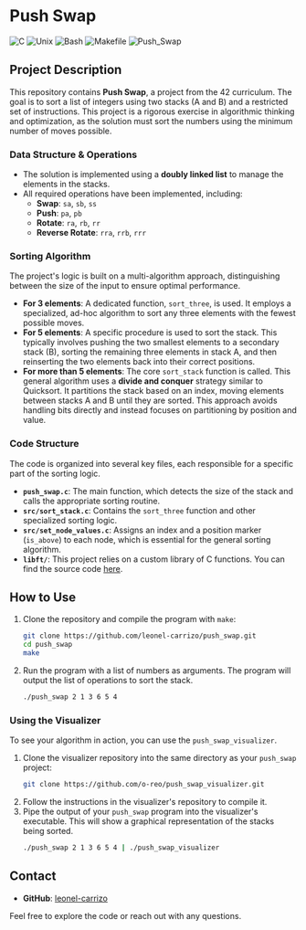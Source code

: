 # Push Swap
![C](https://img.shields.io/badge/C-00599C?style=for-the-badge&logo=c&logoColor=white) 
![Unix](https://img.shields.io/badge/Unix-3E4348?style=for-the-badge&logo=linux&logoColor=white) 
![Bash](https://img.shields.io/badge/Bash-4EAA25?style=for-the-badge&logo=gnubash&logoColor=fff) 
![Makefile](https://img.shields.io/badge/Makefile-1f425f?style=for-the-badge&logo=makefile&logoColor=white)
![Push_Swap](https://img.shields.io/badge/Push_Swap-Completed-00BABC?style=for-the-badge)

## Project Description

This repository contains **Push Swap**, a project from the 42 curriculum. The goal is to sort a list of integers using two stacks (A and B) and a restricted set of instructions. This project is a rigorous exercise in algorithmic thinking and optimization, as the solution must sort the numbers using the minimum number of moves possible.

### Data Structure & Operations

  * The solution is implemented using a **doubly linked list** to manage the elements in the stacks.
  * All required operations have been implemented, including:
      * **Swap**: `sa`, `sb`, `ss`
      * **Push**: `pa`, `pb`
      * **Rotate**: `ra`, `rb`, `rr`
      * **Reverse Rotate**: `rra`, `rrb`, `rrr`

### Sorting Algorithm

The project's logic is built on a multi-algorithm approach, distinguishing between the size of the input to ensure optimal performance.

  * **For 3 elements**: A dedicated function, `sort_three`, is used. It employs a specialized, ad-hoc algorithm to sort any three elements with the fewest possible moves.
  * **For 5 elements**: A specific procedure is used to sort the stack. This typically involves pushing the two smallest elements to a secondary stack (B), sorting the remaining three elements in stack A, and then reinserting the two elements back into their correct positions.
  * **For more than 5 elements**: The core `sort_stack` function is called. This general algorithm uses a **divide and conquer** strategy similar to Quicksort. It partitions the stack based on an index, moving elements between stacks A and B until they are sorted. This approach avoids handling bits directly and instead focuses on partitioning by position and value.

### Code Structure

The code is organized into several key files, each responsible for a specific part of the sorting logic.

  * **`push_swap.c`**: The main function, which detects the size of the stack and calls the appropriate sorting routine.
  * **`src/sort_stack.c`**: Contains the `sort_three` function and other specialized sorting logic.
  * **`src/set_node_values.c`**: Assigns an index and a position marker (`is_above`) to each node, which is essential for the general sorting algorithm.
  * **`libft/`**: This project relies on a custom library of C functions. You can find the source code [here](https://github.com/leonel-carrizo/libft).

## How to Use

1.  Clone the repository and compile the program with `make`:
    ```bash
    git clone https://github.com/leonel-carrizo/push_swap.git
    cd push_swap
    make
    ```
2.  Run the program with a list of numbers as arguments. The program will output the list of operations to sort the stack.
    ```bash
    ./push_swap 2 1 3 6 5 4
    ```

### Using the Visualizer

To see your algorithm in action, you can use the `push_swap_visualizer`.

1.  Clone the visualizer repository into the same directory as your `push_swap` project:
    ```bash
    git clone https://github.com/o-reo/push_swap_visualizer.git
    ```
2.  Follow the instructions in the visualizer's repository to compile it.
3.  Pipe the output of your `push_swap` program into the visualizer's executable. This will show a graphical representation of the stacks being sorted.
    ```bash
    ./push_swap 2 1 3 6 5 4 | ./push_swap_visualizer
    ```

## Contact

  * **GitHub**: [leonel-carrizo](https://github.com/leonel-carrizo)

Feel free to explore the code or reach out with any questions.

